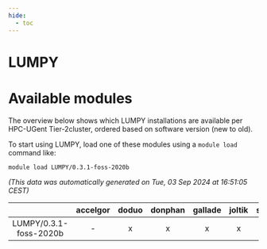 ```yaml
---
hide:
  - toc
---
```


LUMPY
=====

# Available modules


The overview below shows which LUMPY installations are available per HPC-UGent Tier-2cluster, ordered based on software version (new to old).

To start using LUMPY, load one of these modules using a `module load` command like:

```shell
module load LUMPY/0.3.1-foss-2020b
```

*(This data was automatically generated on Tue, 03 Sep 2024 at 16:51:05 CEST)*  

| |accelgor|doduo|donphan|gallade|joltik|shinx|skitty|
| :---: | :---: | :---: | :---: | :---: | :---: | :---: | :---: |
|LUMPY/0.3.1-foss-2020b|-|x|x|x|x|-|x|
